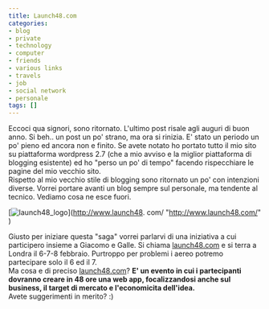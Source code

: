 ```yaml
---
title: Launch48.com
categories:
- blog
- private
- technology
- computer
- friends
- various links
- travels
- job
- social network
- personale
tags: []
---
```

Eccoci qua signori, sono ritornato. L'ultimo post risale agli auguri di buon
anno. Si beh.. un post un po' strano, ma ora si rinizia. E' stato un periodo
un po' pieno ed ancora non e finito. Se avete notato ho portato tutto il mio
sito su piattaforma wordpress 2.7 (che a mio avviso e la miglior piattaforma
di blogging esistente) ed ho "perso un po' di tempo" facendo rispecchiare le
pagine del mio vecchio sito.  
Rispetto al mio vecchio stile di blogging sono ritornato un po' con intenzioni
diverse. Vorrei portare avanti un blog sempre sul personale, ma tendente al
tecnico. Vediamo cosa ne esce fuori.

[![launch48_logo]({{site.url}}/images/launch48_logo.png)](http://www.launch48.
com/ "http://www.launch48.com/" )

Giusto per iniziare questa "saga" vorrei parlarvi di una iniziativa a cui
participero insieme a Giacomo e Galle. Si chiama
[launch48.com](http://www.launch48.com/ "http://www.launch48.com/" ) e si
terra a Londra il 6-7-8 febbraio. Purtroppo per problemi i aereo potremo
partecipare solo il 6 ed il 7.  
Ma cosa e di preciso [launch48.com](http://www.launch48.com/
"http://www.launch48.com/" )? **E' un evento in cui i partecipanti dovranno
creare in 48 ore una web app, focalizzandosi anche sul business, il target di
mercato e l'economicita dell'idea.**  
Avete suggerimenti in merito? :)

